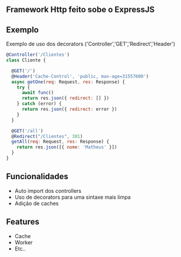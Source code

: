 ## Framework Http feito sobe o ExpressJS

## Exemplo

Exemplo de uso dos decorators ('Controller','GET','Redirect','Header')

```javascript
@Controller('/Clientes')
class Cliente {

  @GET('/')
  @Header('Cache-Control', 'public, max-age=31557600')
  async getOne(req: Request, res: Response) {
    try {
      await func()
      return res.json({ redirect: [] })
    } catch (error) {
      return res.json({ redirect: error })
    }
  }

  @GET('/all')
  @Redirect("/Clientes", 301)
  getAll(req: Request, res: Response) {
    return res.json([{ nome: 'Matheus' }])
  }
}
```

## Funcionalidades
- Auto import dos controllers
- Uso de decorators para uma sintaxe mais limpa
- Adição de caches


## Features
- Cache
- Worker
- Etc..

